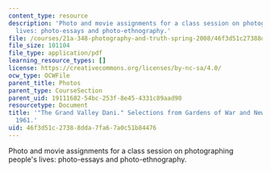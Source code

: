 ```yaml
---
content_type: resource
description: 'Photo and movie assignments for a class session on photographing people''s
  lives: photo-essays and photo-ethnography.'
file: /courses/21a-348-photography-and-truth-spring-2008/46f3d51c27388dda7fa67a0c51b84476_MIT21A_348S08_dani.pdf
file_size: 101104
file_type: application/pdf
learning_resource_types: []
license: https://creativecommons.org/licenses/by-nc-sa/4.0/
ocw_type: OCWFile
parent_title: Photos
parent_type: CourseSection
parent_uid: 19111682-54bc-253f-8e45-4331c89aad90
resourcetype: Document
title: '"The Grand Valley Dani." Selections from Gardens of War and New Guinea Photographs,
  1961.'
uid: 46f3d51c-2738-8dda-7fa6-7a0c51b84476
---
```

Photo and movie assignments for a class session on photographing people's lives: photo-essays and photo-ethnography.